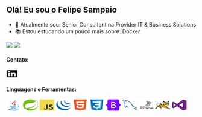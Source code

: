  ## Olá! Eu sou o Felipe Sampaio
 
  - :hammer: Atualmente sou: Senior Consultant na Provider IT & Business Solutions
  - :books: Estou estudando um pouco mais sobre: Docker
  
  
  <div>
      <img heigth="180em" src="https://github-readme-stats.vercel.app/api?username=FelipeSSampaio&show_icons=true&theme=default&include_all_commits=true&count_private=true" />
      <img heigth="180em" src="https://github-readme-stats.vercel.app/api/top-langs/?username=FelipeSSampaio&layout=compact&langs_count=16&theme=default" />
  </div>
  
  #### Contato:
  <div>
    <a href="https://www.linkedin.com/in/felipe-sampaio-mba-sfc-12475329/">
      <img title="LinkedIn" height="20" width="30" src="https://raw.githubusercontent.com/devicons/devicon/master/icons/linkedin/linkedin-plain.svg" />
    </a>
  </div>
  
  #### Linguagens e Ferramentas:
  <div>
    <img title="Java" height="30" width="40" src="https://raw.githubusercontent.com/devicons/devicon/master/icons/java/java-original.svg" />
    <img title="Spring" height="30" width="40" src="https://raw.githubusercontent.com/devicons/devicon/master/icons/spring/spring-original.svg" />
    <img title="JavaScript" height="30" width="40" src="https://raw.githubusercontent.com/devicons/devicon/master/icons/javascript/javascript-original.svg" />
    <img title="JQuery" height="30" width="40" src="https://raw.githubusercontent.com/devicons/devicon/master/icons/jquery/jquery-original.svg" />
    <img title="HTML" height="30" width="40" src="https://raw.githubusercontent.com/devicons/devicon/master/icons/html5/html5-original.svg" />
    <img title="CSS" height="30" width="40" src="https://raw.githubusercontent.com/devicons/devicon/master/icons/css3/css3-original.svg" />
    <img title="BootStrap" height="30" width="40" src="https://raw.githubusercontent.com/devicons/devicon/master/icons/bootstrap/bootstrap-original.svg" />
    <img title="MySQL" height="30" width="40" src="https://raw.githubusercontent.com/devicons/devicon/master/icons/mysql/mysql-original.svg" />
    <img title="SqlServer" height="30" width="40" src="https://raw.githubusercontent.com/devicons/devicon/master/icons/microsoftsqlserver/microsoftsqlserver-plain-wordmark.svg" />
    <img title="TomCat" height="30" width="40" src="https://raw.githubusercontent.com/devicons/devicon/master/icons/tomcat/tomcat-original.svg" />
    <img title="VisualStudio" height="30" width="40" src="https://raw.githubusercontent.com/devicons/devicon/master/icons/visualstudio/visualstudio-plain.svg" />
  </div>
